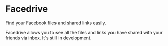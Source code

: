 Facedrive
=========

Find your Facebook files and shared links easily.

Facedrive allows you to see all the files and links you have shared with your friends via inbox. It´s still in development.

